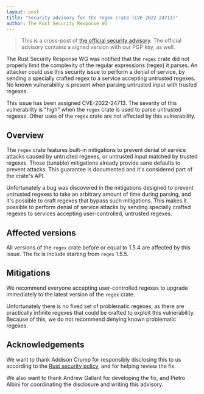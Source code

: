 ```yaml
---
layout: post
title: "Security advisory for the regex crate (CVE-2022-24713)"
author: The Rust Security Response WG
---
```


> This is a cross-post of [the official security advisory][advisory]. The
> official advisory contains a signed version with our PGP key, as well.

[advisory]: https://groups.google.com/g/rustlang-security-announcements/c/NcNNL1Jq7Yw

The Rust Security Response WG was notified that the `regex` crate did not
properly limit the complexity of the regular expressions (regex) it parses. An
attacker could use this security issue to perform a denial of service, by
sending a specially crafted regex to a service accepting untrusted regexes. No
known vulnerability is present when parsing untrusted input with trusted
regexes.

This issue has been assigned CVE-2022-24713. The severity of this vulnerability
is "high" when the `regex` crate is used to parse untrusted regexes. Other uses
of the `regex` crate are not affected by this vulnerability.

## Overview

The `regex` crate features built-in mitigations to prevent denial of service
attacks caused by untrusted regexes, or untrusted input matched by trusted
regexes. Those (tunable) mitigations already provide sane defaults to prevent
attacks. This guarantee is documented and it's considered part of the crate's
API.

Unfortunately a bug was discovered in the mitigations designed to prevent
untrusted regexes to take an arbitrary amount of time during parsing, and it's
possible to craft regexes that bypass such mitigations. This makes it possible
to perform denial of service attacks by sending specially crafted regexes to
services accepting user-controlled, untrusted regexes.

## Affected versions

All versions of the `regex` crate before or equal to 1.5.4 are affected by this
issue. The fix is include starting from  `regex` 1.5.5.

## Mitigations

We recommend everyone accepting user-controlled regexes to upgrade immediately
to the latest version of the `regex` crate.

Unfortunately there is no fixed set of problematic regexes, as there are
practically infinite regexes that could be crafted to exploit this
vulnerability. Because of this, we do not recommend denying known problematic
regexes.

## Acknowledgements

We want to thank Addison Crump for responsibly disclosing this to us according
to the [Rust security policy][1], and for helping review the fix.

We also want to thank Andrew Gallant for developing the fix, and Pietro Albini
for coordinating the disclosure and writing this advisory.

[1]: https://www.rust-lang.org/policies/security
